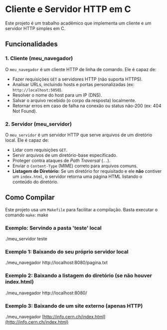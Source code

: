 # Cliente e Servidor HTTP em C

Este projeto é um trabalho acadêmico que implementa um cliente e um servidor HTTP simples em C.

## Funcionalidades

### 1. Cliente (meu_navegador)
O `meu_navegador` é um cliente HTTP de linha de comando. Ele é capaz de:
-   Fazer requisições `GET` a servidores HTTP (não suporta HTTPS).
-   Analisar URLs, incluindo hosts e portas personalizadas (ex: `http://localhost:5050`).
-   Resolver o nome do host para um IP (DNS).
-   Salvar o arquivo recebido (o corpo da resposta) localmente.
-   Retornar erros em caso de falha na conexão ou status não-200 (ex: 404 Not Found).

### 2. Servidor (meu_servidor)
O `meu_servidor` é um servidor HTTP que serve arquivos de um diretório local. Ele é capaz de:
-   Lidar com requisições `GET`.
-   Servir arquivos de um diretório-base especificado.
-   Proteger contra ataques de *Path Traversal* (`..`).
-   Enviar o `Content-Type` (MIME) correto para arquivos comuns.
-   **Listagem de Diretório:** Se um diretório for requisitado e ele **não** contiver um `index.html`, o servidor retorna uma página HTML listando o conteúdo do diretório.

## Como Compilar

Este projeto usa um `Makefile` para facilitar a compilação. Basta executar o comando `make`:
make

### Exemplo: Servindo a pasta 'teste' local
./meu_servidor teste

### Exemplo 1: Baixando do seu próprio servidor local
./meu_navegador http://localhost:8080/pagina.txt

### Exemplo 2: Baixando a listagem do diretório (se não houver index.html)
./meu_navegador http://localhost:8080/

### Exemplo 3: Baixando de um site externo (apenas HTTP)
./meu_navegador [http://info.cern.ch/index.html](http://info.cern.ch/index.html)